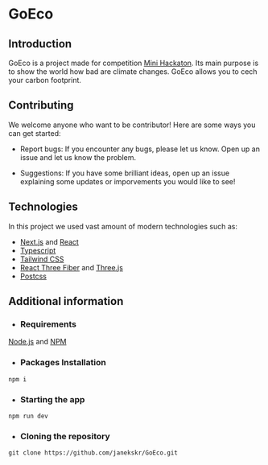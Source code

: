 # GoEco

## Introduction 
GoEco is a project made for competition [Mini Hackaton](https://nowaakademia.org/mini-hackathon/mini-hackathon-edycja-iii/). Its main purpose is to show the world how bad are climate changes. GoEco allows you to cech your carbon footprint. 

## Contributing 
We welcome anyone who want to be contributor! Here are some ways you can get started:

- Report bugs: If you encounter any bugs, please let us know. Open up an issue and let us know the problem.

- Suggestions: If you have some brilliant ideas, open up an issue explaining some updates or imporvements you would like to see!

## Technologies
In this project we used vast amount of modern technologies such as:

- [Next.js](https://nextjs.org/) and [React](https://react.dev/)
- [Typescript](https://www.typescriptlang.org/)
- [Tailwind CSS](https://tailwindcss.com)
- [React Three Fiber](https://docs.pmnd.rs/react-three-fiber/getting-started/introduction) and [Three.js](https://threejs.org/)
- [Postcss](https://postcss.org/)

## Additional information

- ### Requirements

[Node.js](https://nodejs.org/en) and [NPM](https://www.npmjs.com/)

- ### Packages Installation

```shell
npm i
```

- ### Starting the app 

```shell
npm run dev
```

- ### Cloning the repository

```shell
git clone https://github.com/janekskr/GoEco.git
```
